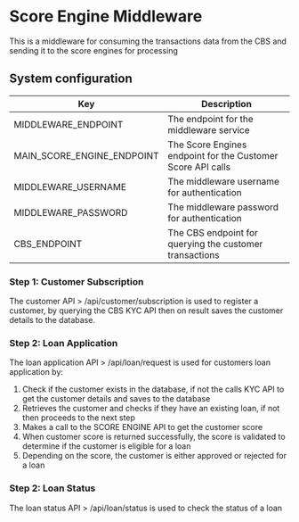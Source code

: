 # Score Engine Middleware

This is a middleware for consuming the transactions data from the CBS and sending it to the score engines for processing


## System configuration


| Key                        | Description                                                                                                      |
|----------------------------|------------------------------------------------------------------------------------------------------------------|
| MIDDLEWARE_ENDPOINT        | The endpoint for the middleware service                                                                          |
| MAIN_SCORE_ENGINE_ENDPOINT | The Score Engines endpoint for the Customer Score API calls                                                      |
| MIDDLEWARE_USERNAME        | The middleware username for authentication                                                                       |
| MIDDLEWARE_PASSWORD        | The middleware password for authentication                                                                       |
| CBS_ENDPOINT               | The CBS endpoint for querying the customer transactions                                                          |


### Step 1: Customer Subscription

The customer API > /api/customer/subscription is used to register a customer, by querying the CBS KYC API then on result saves the customer details to the database. 

### Step 2: Loan Application

The loan application API > /api/loan/request is used for customers loan application by:

 1. Check if the customer exists in the database, if not the calls KYC API to get the customer details and saves to the database
 2. Retrieves the customer and checks if they have an existing loan, if not then proceeds to the next step
 3. Makes a call to the SCORE ENGINE API to get the customer score
 4. When customer score is returned successfully, the score is validated to determine if the customer is eligible for a loan
 5. Depending on the score, the customer is either approved or rejected for a loan

### Step 2: Loan Status

The loan status API > /api/loan/status is used to check the status of a loan


